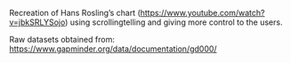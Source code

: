 Recreation of Hans Rosling’s chart (https://www.youtube.com/watch?v=jbkSRLYSojo) using scrollingtelling and giving more control to the users.

Raw datasets obtained from: https://www.gapminder.org/data/documentation/gd000/